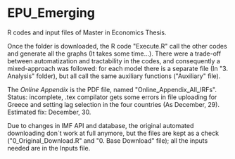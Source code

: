 # EPU_Emerging
R codes and input files of Master in Economics Thesis.

Once the folder is downloaded, the R code "Execute.R" call the other codes and generate all the graphs (It takes some time...). There were a trade-off between automatization and tractability in the codes, and consequently a mixed-approach was followed: for each model there is a separate file (In "3. Analysis" folder), but all call the same auxiliary functions ("Auxiliary" file). 

The *Online Appendix* is the PDF file, named "Online_Appendix_All_IRFs". Status: incomplete, .tex compilator gets some errors in file uploading for Greece and setting lag selection in the four countries (As December, 29). Estimated fix: December, 30.

Due to changes in IMF API and database, the original automated downloading don´t work at full anymore, but the files are kept as a check ("0_Original_Download.R" and "0. Base Download" file); all the inputs needed are in the Inputs file.
